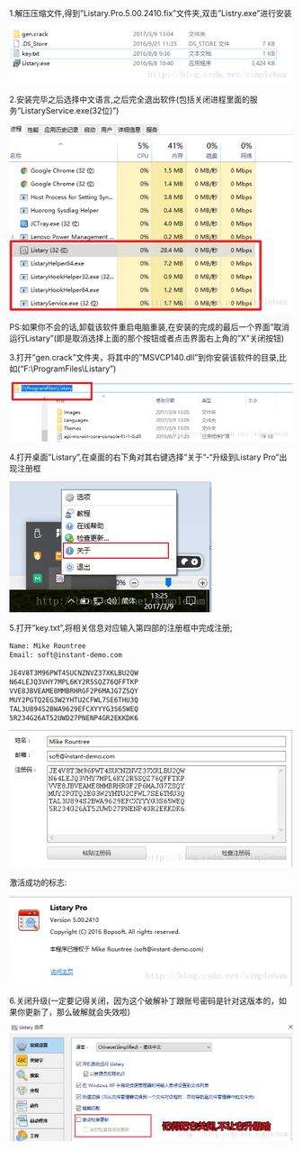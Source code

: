 1.解压压缩文件,得到”Listary.Pro.5.00.2410.fix”文件夹,双击”Listry.exe”进行安装

![Alt text](./img/1.png)

2.安装完毕之后选择中文语言,之后完全退出软件(包括关闭进程里面的服务”ListaryService.exe(32位)”) 

![Alt text](./img/2.png)

PS:如果你不会的话,卸载该软件重启电脑重装,在安装的完成的最后一个界面”取消运行Listary”(即是取消选择上面的那个按钮或者点击界面右上角的”X”关闭按钮) 

3.打开”gen.crack”文件夹，将其中的”MSVCP140.dll”到你安装该软件的目录,比如(“F:\ProgramFiles\Listary”) 

![Alt text](./img/3.png)

4.打开桌面”Listary”,在桌面的右下角对其右键选择”关于”-“升级到Listary Pro”出现注册框 

![Alt text](./img/4.png)

5.打开”key.txt”,将相关信息对应输入第四部的注册框中完成注册;

    Name: Mike Rountree 
    Email: soft@instant-demo.com

    JE4V8T3M96PWT4SUCNZNVZ37XKLBU2QW 
    N64LEJQ3VHY7MPL6KY2R5SQZ76QFFTKP 
    VVE8JBVEAME8MMBRHRGF2P6MAJG7ZSQY 
    MUY2PGTQ2EG3W2YHTU2CFWL7SE6THU3Q 
    TAL3U894S2BWA9629EFCXYYYG3S65WEQ 
    5R234G26AT52UWD27PNENP4GR2EKKDK6

![Alt text](./img/5.png)

激活成功的标志: 

![Alt text](./img/6.png)

6.关闭升级(一定要记得关闭，因为这个破解补丁跟账号密码是针对这版本的，如果你更新了，那么破解就会失效啦) 

![Alt text](./img/7.png)
